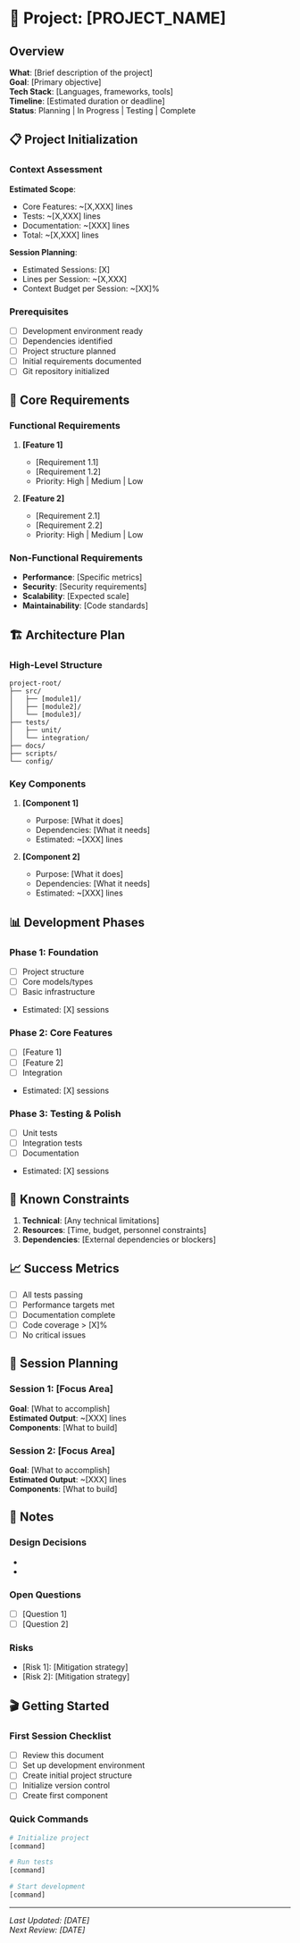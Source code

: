 # 🚀 Project: [PROJECT_NAME]

## Overview

**What**: [Brief description of the project]  
**Goal**: [Primary objective]  
**Tech Stack**: [Languages, frameworks, tools]  
**Timeline**: [Estimated duration or deadline]  
**Status**: Planning | In Progress | Testing | Complete

## 📋 Project Initialization

### Context Assessment

**Estimated Scope**:
- Core Features: ~[X,XXX] lines
- Tests: ~[X,XXX] lines  
- Documentation: ~[XXX] lines
- Total: ~[X,XXX] lines

**Session Planning**:
- Estimated Sessions: [X]
- Lines per Session: ~[X,XXX]
- Context Budget per Session: ~[XX]%

### Prerequisites

- [ ] Development environment ready
- [ ] Dependencies identified
- [ ] Project structure planned
- [ ] Initial requirements documented
- [ ] Git repository initialized

## 🎯 Core Requirements

### Functional Requirements

1. **[Feature 1]**
   - [Requirement 1.1]
   - [Requirement 1.2]
   - Priority: High | Medium | Low

2. **[Feature 2]**
   - [Requirement 2.1]
   - [Requirement 2.2]
   - Priority: High | Medium | Low

### Non-Functional Requirements

- **Performance**: [Specific metrics]
- **Security**: [Security requirements]
- **Scalability**: [Expected scale]
- **Maintainability**: [Code standards]

## 🏗️ Architecture Plan

### High-Level Structure

```
project-root/
├── src/
│   ├── [module1]/
│   ├── [module2]/
│   └── [module3]/
├── tests/
│   ├── unit/
│   └── integration/
├── docs/
├── scripts/
└── config/
```

### Key Components

1. **[Component 1]**
   - Purpose: [What it does]
   - Dependencies: [What it needs]
   - Estimated: ~[XXX] lines

2. **[Component 2]**
   - Purpose: [What it does]
   - Dependencies: [What it needs]
   - Estimated: ~[XXX] lines

## 📊 Development Phases

### Phase 1: Foundation
- [ ] Project structure
- [ ] Core models/types
- [ ] Basic infrastructure
- Estimated: [X] sessions

### Phase 2: Core Features
- [ ] [Feature 1]
- [ ] [Feature 2]
- [ ] Integration
- Estimated: [X] sessions

### Phase 3: Testing & Polish
- [ ] Unit tests
- [ ] Integration tests
- [ ] Documentation
- Estimated: [X] sessions

## 🚧 Known Constraints

1. **Technical**: [Any technical limitations]
2. **Resources**: [Time, budget, personnel constraints]
3. **Dependencies**: [External dependencies or blockers]

## 📈 Success Metrics

- [ ] All tests passing
- [ ] Performance targets met
- [ ] Documentation complete
- [ ] Code coverage > [X]%
- [ ] No critical issues

## 🔄 Session Planning

### Session 1: [Focus Area]
**Goal**: [What to accomplish]  
**Estimated Output**: ~[XXX] lines  
**Components**: [What to build]

### Session 2: [Focus Area]
**Goal**: [What to accomplish]  
**Estimated Output**: ~[XXX] lines  
**Components**: [What to build]

## 📝 Notes

### Design Decisions
- [Decision 1]: [Rationale]
- [Decision 2]: [Rationale]

### Open Questions
- [ ] [Question 1]
- [ ] [Question 2]

### Risks
- [Risk 1]: [Mitigation strategy]
- [Risk 2]: [Mitigation strategy]

## 🎬 Getting Started

### First Session Checklist
- [ ] Review this document
- [ ] Set up development environment
- [ ] Create initial project structure
- [ ] Initialize version control
- [ ] Create first component

### Quick Commands
```bash
# Initialize project
[command]

# Run tests
[command]

# Start development
[command]
```

---
*Last Updated: [DATE]*  
*Next Review: [DATE]*